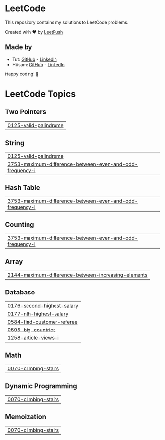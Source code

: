 # LeetCode

This repository contains my solutions to LeetCode problems.

Created with :heart: by [LeetPush](https://github.com/husamahmud/LeetPush)

 ## Made by 
 - Tut: [GitHub](https://github.com/TutTrue) - [LinkedIn](https://www.linkedin.com/in/mahmoud-hamdy-8b6825245/)
 - Hüsam: [GitHub](https://github.com/husamahmud) - [LinkedIn](https://www.linkedin.com/in/husamahmud/)

 Happy coding! 🚀
<!---LeetCode Topics Start-->
# LeetCode Topics
## Two Pointers
|  |
| ------- |
| [0125-valid-palindrome](https://github.com/itz-mohanmadhav-18/Dsa-leetcode/tree/master/0125-valid-palindrome) |
## String
|  |
| ------- |
| [0125-valid-palindrome](https://github.com/itz-mohanmadhav-18/Dsa-leetcode/tree/master/0125-valid-palindrome) |
| [3753-maximum-difference-between-even-and-odd-frequency-i](https://github.com/itz-mohanmadhav-18/Dsa-leetcode/tree/master/3753-maximum-difference-between-even-and-odd-frequency-i) |
## Hash Table
|  |
| ------- |
| [3753-maximum-difference-between-even-and-odd-frequency-i](https://github.com/itz-mohanmadhav-18/Dsa-leetcode/tree/master/3753-maximum-difference-between-even-and-odd-frequency-i) |
## Counting
|  |
| ------- |
| [3753-maximum-difference-between-even-and-odd-frequency-i](https://github.com/itz-mohanmadhav-18/Dsa-leetcode/tree/master/3753-maximum-difference-between-even-and-odd-frequency-i) |
## Array
|  |
| ------- |
| [2144-maximum-difference-between-increasing-elements](https://github.com/itz-mohanmadhav-18/Dsa-leetcode/tree/master/2144-maximum-difference-between-increasing-elements) |
## Database
|  |
| ------- |
| [0176-second-highest-salary](https://github.com/itz-mohanmadhav-18/Dsa-leetcode/tree/master/0176-second-highest-salary) |
| [0177-nth-highest-salary](https://github.com/itz-mohanmadhav-18/Dsa-leetcode/tree/master/0177-nth-highest-salary) |
| [0584-find-customer-referee](https://github.com/itz-mohanmadhav-18/Dsa-leetcode/tree/master/0584-find-customer-referee) |
| [0595-big-countries](https://github.com/itz-mohanmadhav-18/Dsa-leetcode/tree/master/0595-big-countries) |
| [1258-article-views-i](https://github.com/itz-mohanmadhav-18/Dsa-leetcode/tree/master/1258-article-views-i) |
## Math
|  |
| ------- |
| [0070-climbing-stairs](https://github.com/itz-mohanmadhav-18/Dsa-leetcode/tree/master/0070-climbing-stairs) |
## Dynamic Programming
|  |
| ------- |
| [0070-climbing-stairs](https://github.com/itz-mohanmadhav-18/Dsa-leetcode/tree/master/0070-climbing-stairs) |
## Memoization
|  |
| ------- |
| [0070-climbing-stairs](https://github.com/itz-mohanmadhav-18/Dsa-leetcode/tree/master/0070-climbing-stairs) |
<!---LeetCode Topics End-->